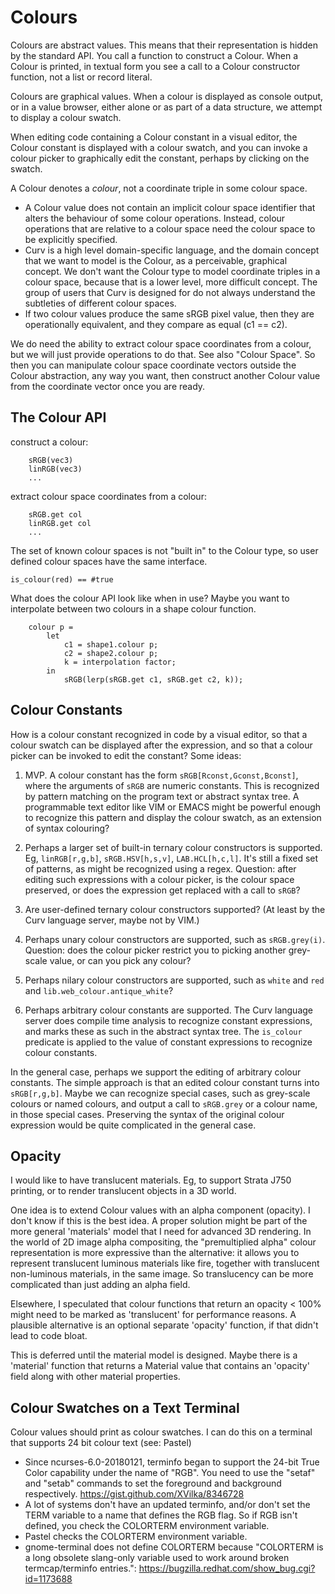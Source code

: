 Colours
=======
Colours are abstract values. This means that their representation is hidden
by the standard API. You call a function to construct a Colour. When a Colour
is printed, in textual form you see a call to a Colour constructor function,
not a list or record literal.

Colours are graphical values. When a colour is displayed as console output,
or in a value browser, either alone or as part of a data structure, we attempt
to display a colour swatch.

When editing code containing a Colour constant in a visual editor, the
Colour constant is displayed with a colour swatch, and you can invoke a colour
picker to graphically edit the constant, perhaps by clicking on the swatch.

A Colour denotes a *colour*, not a coordinate triple in some colour space.
* A Colour value does not contain an implicit colour space identifier that
  alters the behaviour of some colour operations. Instead, colour operations
  that are relative to a colour space need the colour space to be
  explicitly specified.
* Curv is a high level domain-specific language, and the domain concept
  that we want to model is the Colour, as a perceivable, graphical concept.
  We don't want the Colour type to model coordinate triples in a colour space,
  because that is a lower level, more difficult concept. The group of users
  that Curv is designed for do not always understand the subtleties of
  different colour spaces.
* If two colour values produce the same sRGB pixel value, then they are
  operationally equivalent, and they compare as equal (c1 == c2).

We do need the ability to extract colour space coordinates from a colour,
but we will just provide operations to do that. See also "Colour Space".
So then you can manipulate colour space coordinate vectors outside the
Colour abstraction, any way you want, then construct another Colour value
from the coordinate vector once you are ready.

The Colour API
--------------
construct a colour:
```
    sRGB(vec3)
    linRGB(vec3)
    ...
```

extract colour space coordinates from a colour:
```
    sRGB.get col
    linRGB.get col
    ...
```

The set of known colour spaces is not "built in" to the Colour type, so user
defined colour spaces have the same interface.

```
is_colour(red) == #true
```

What does the colour API look like when in use?
Maybe you want to interpolate between two colours in a shape colour function.
```
    colour p =
        let
            c1 = shape1.colour p;
            c2 = shape2.colour p;
            k = interpolation factor;
        in
            sRGB(lerp(sRGB.get c1, sRGB.get c2, k));
```

Colour Constants
----------------
How is a colour constant recognized in code by a visual editor, so that a
colour swatch can be displayed after the expression, and so that a colour picker
can be invoked to edit the constant? Some ideas:

 1. MVP. A colour constant has the form `sRGB[Rconst,Gconst,Bconst]`,
    where the arguments of `sRGB` are numeric constants. This is recognized
    by pattern matching on the program text or abstract syntax tree.
    A programmable text editor like VIM or EMACS might be powerful enough
    to recognize this pattern and display the colour swatch, as an extension
    of syntax colouring?

 2. Perhaps a larger set of built-in ternary colour constructors is supported.
    Eg, `linRGB[r,g,b]`, `sRGB.HSV[h,s,v]`, `LAB.HCL[h,c,l]`.
    It's still a fixed set of patterns, as might be recognized using a regex.
    Question: after editing such expressions with a colour picker, is the
    colour space preserved, or does the expression get replaced with a call
    to `sRGB`?
 
 3. Are user-defined ternary colour constructors supported? (At least by the
    Curv language server, maybe not by VIM.)

 4. Perhaps unary colour constructors are supported, such as `sRGB.grey(i)`.
    Question: does the colour picker restrict you to picking another
    grey-scale value, or can you pick any colour?
 
 5. Perhaps nilary colour constructors are supported, such as `white` and
    `red` and `lib.web_colour.antique_white`?
 
 6. Perhaps arbitrary colour constants are supported. The Curv language server
    does compile time analysis to recognize constant expressions, and marks
    these as such in the abstract syntax tree. The `is_colour` predicate is
    applied to the value of constant expressions to recognize colour constants.

In the general case, perhaps we support the editing of arbitrary colour
constants. The simple approach is that an edited colour constant turns into
`sRGB[r,g,b]`. Maybe we can recognize special cases, such as grey-scale
colours or named colours, and output a call to `sRGB.grey` or a colour name,
in those special cases. Preserving the syntax of the original colour
expression would be quite complicated in the general case.

Opacity
-------
I would like to have translucent materials. Eg, to support Strata J750 printing,
or to render translucent objects in a 3D world.

One idea is to extend Colour values with an alpha component (opacity). I don't
know if this is the best idea. A proper solution might be part of the more
general 'materials' model that I need for advanced 3D rendering. In the world
of 2D image alpha compositing, the "premultiplied alpha" colour representation
is more expressive than the alternative: it allows you to represent translucent
luminous materials like fire, together with translucent non-luminous materials,
in the same image. So translucency can be more complicated than just adding an
alpha field.

Elsewhere, I speculated that colour functions that return an opacity < 100%
might need to be marked as 'translucent' for performance reasons.
A plausible alternative is an optional separate 'opacity' function, if that
didn't lead to code bloat.

This is deferred until the material model is designed. Maybe there is a
'material' function that returns a Material value that contains an 'opacity'
field along with other material properties.

Colour Swatches on a Text Terminal
----------------------------------
Colour values should print as colour swatches.
I can do this on a terminal that supports 24 bit colour text (see: Pastel)
 * Since ncurses-6.0-20180121, terminfo began to support the 24-bit True Color
  capability under the name of "RGB". You need to use the "setaf" and "setab"
  commands to set the foreground and background respectively.
  https://gist.github.com/XVilka/8346728
 * A lot of systems don't have an updated terminfo, and/or don't set the
   TERM variable to a name that defines the RGB flag. So if RGB isn't defined,
   you check the COLORTERM environment variable.
 * Pastel checks the COLORTERM environment variable.
 * gnome-terminal does not define COLORTERM because "COLORTERM is a long
   obsolete slang-only variable used to work around broken termcap/terminfo
   entries.": https://bugzilla.redhat.com/show_bug.cgi?id=1173688
